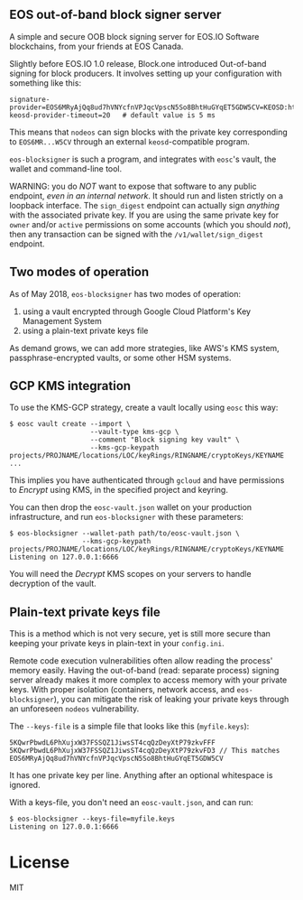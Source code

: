EOS out-of-band block signer server
-----------------------------------

A simple and secure OOB block signing server for EOS.IO Software
blockchains, from your friends at EOS Canada.

Slightly before EOS.IO 1.0 release, Block.one introduced Out-of-band
signing for block producers.  It involves setting up your
configuration with something like this:

```
signature-provider=EOS6MRyAjQq8ud7hVNYcfnVPJqcVpscN5So8BhtHuGYqET5GDW5CV=KEOSD:http://localhost:6666/v1/wallet/sign_digest
keosd-provider-timeout=20   # default value is 5 ms
```

This means that `nodeos` can sign blocks with the private key
corresponding to `EOS6MR...W5CV` through an external
`keosd`-compatible program.

`eos-blocksigner` is such a program, and integrates with `eosc`'s vault, the
wallet and command-line tool.

WARNING: you do *NOT* want to expose that software to any public
endpoint, _even in an internal network_. It should run and listen
strictly on a loopback interface. The `sign_digest` endpoint can
actually sign *anything* with the associated private key. If you are
using the same private key for `owner` and/or `active` permissions on
some accounts (which you should *not*), then any transaction can be
signed with the `/v1/wallet/sign_digest` endpoint.


## Two modes of operation

As of May 2018, `eos-blocksigner` has two modes of operation:

1. using a vault encrypted through Google Cloud Platform's Key Management System
2. using a plain-text private keys file

As demand grows, we can add more strategies, like AWS's KMS system,
passphrase-encrypted vaults, or some other HSM systems.


## GCP KMS integration

To use the KMS-GCP strategy, create a vault locally using `eosc` this way:

```
$ eosc vault create --import \
                    --vault-type kms-gcp \
                    --comment "Block signing key vault" \
                    --kms-gcp-keypath projects/PROJNAME/locations/LOC/keyRings/RINGNAME/cryptoKeys/KEYNAME
...
```

This implies you have authenticated through `gcloud` and have
permissions to _Encrypt_ using KMS, in the specified project and
keyring.

You can then drop the `eosc-vault.json` wallet on your production
infrastructure, and run `eos-blocksigner` with these parameters:

```
$ eos-blocksigner --wallet-path path/to/eosc-vault.json \
                  --kms-gcp-keypath projects/PROJNAME/locations/LOC/keyRings/RINGNAME/cryptoKeys/KEYNAME
Listening on 127.0.0.1:6666
```

You will need the _Decrypt_ KMS scopes on your servers to handle
decryption of the vault.


## Plain-text private keys file

This is a method which is not very secure, yet is still more secure
than keeping your private keys in plain-text in your `config.ini`.

Remote code execution vulnerabilities often allow reading the process'
memory easily. Having the out-of-band (read: separate process) signing
server already makes it more complex to access memory with your
private keys.  With proper isolation (containers, network access, and
`eos-blocksigner`), you can mitigate the risk of leaking your private
keys through an unforeseen `nodeos` vulnerability.

The `--keys-file` is a simple file that looks like this (`myfile.keys`):

```
5KQwrPbwdL6PhXujxW37FSSQZ1JiwsST4cqQzDeyXtP79zkvFFF
5KQwrPbwdL6PhXujxW37FSSQZ1JiwsST4cqQzDeyXtP79zkvFD3 // This matches EOS6MRyAjQq8ud7hVNYcfnVPJqcVpscN5So8BhtHuGYqET5GDW5CV
```

It has one private key per line. Anything after an optional whitespace
is ignored.

With a keys-file, you don't need an `eosc-vault.json`, and can run:

```
$ eos-blocksigner --keys-file=myfile.keys
Listening on 127.0.0.1:6666
```

# License

MIT
